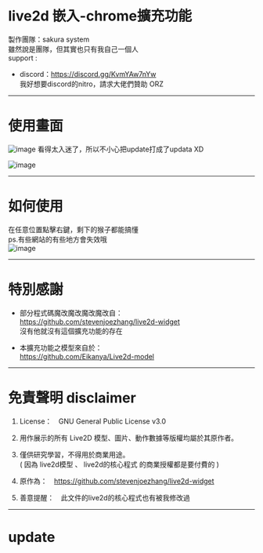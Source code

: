 # live2d 嵌入-chrome擴充功能
製作團隊：sakura system<br>
雖然說是團隊，但其實也只有我自己一個人<br>
support : <br>
- discord：https://discord.gg/KvmYAw7nYw<br>
我好想要discord的nitro，請求大佬們贊助 ORZ
---

# 使用畫面

![image](https://media.discordapp.net/attachments/921704490778894368/922443716864667728/unknown.png)
看得太入迷了，所以不小心把update打成了updata XD<br>

![image](https://media.discordapp.net/attachments/921704490778894368/922450165120524338/unknown.png)

---

# 如何使用

在任意位置點擊右鍵，剩下的猴子都能搞懂<br>
ps.有些網站的有些地方會失效哦<br>
![image](https://media.discordapp.net/attachments/921704490778894368/922444464671305758/unknown.png)

---

# 特別感謝

- 部分程式碼魔改魔改魔改魔改自：<br>
https://github.com/stevenjoezhang/live2d-widget<br>
沒有他就沒有這個擴充功能的存在<br>


- 本擴充功能之模型來自於：<br>
https://github.com/Eikanya/Live2d-model

---

# 免責聲明 disclaimer
1. License：　GNU General Public License v3.0<br>

2. 用作展示的所有 Live2D 模型、圖片、動作數據等版權均屬於其原作者。

3. 僅供研究學習，不得用於商業用途。<br>
   ( 因為 live2d模型 、 live2d的核心程式 的商業授權都是要付費的 )

4. 原作為：　https://github.com/stevenjoezhang/live2d-widget<br>

5. 善意提醒：　此文件的live2d的核心程式也有被我修改過<br>

---

# update